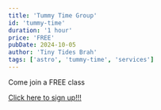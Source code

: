 ```yaml
---
title: 'Tummy Time Group'
id: 'tummy-time'
duration: '1 hour'
price: 'FREE'
pubDate: 2024-10-05
author: 'Tiny Tides Brah'
tags: ['astro', 'tummy-time', 'services']
---
```


Come join a FREE class

<a class="text-lg cursor-pointer text-blue-500 hover:scale-[1.005] transition-all ease-in-out duration-150" 
href="https://docs.google.com/forms/d/e/1FAIpQLSdJmoALqsuaC2Nt3XHqcHrzddZou9N_jpOasOTkmYKT0D_blA/viewform" target="_blank"
rel="noopener noreferrer">
Click here to sign up!!!
</a>
